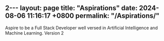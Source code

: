 2---
layout: page
title: "Aspirations"
date: 2024-08-06 11:16:17 +0800
permalink: "/Aspirations/"
---

Aspire to be a Full Stack Developer well versed in Artificial Intelligence and Machine Learning. Version 2

